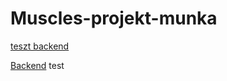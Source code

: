 # Muscles-projekt-munka



[teszt backend](https://github.com/Sboti03/muscles-backend)

[Backend](https://github.com/Sboti03/muscles-nestjs-backend)
test

